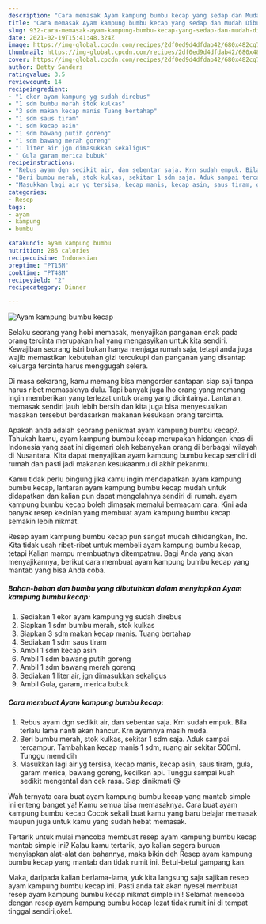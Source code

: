 ```yaml
---
description: "Cara memasak Ayam kampung bumbu kecap yang sedap dan Mudah Dibuat"
title: "Cara memasak Ayam kampung bumbu kecap yang sedap dan Mudah Dibuat"
slug: 932-cara-memasak-ayam-kampung-bumbu-kecap-yang-sedap-dan-mudah-dibuat
date: 2021-02-19T15:41:48.324Z
image: https://img-global.cpcdn.com/recipes/2df0ed9d4dfdab42/680x482cq70/ayam-kampung-bumbu-kecap-foto-resep-utama.jpg
thumbnail: https://img-global.cpcdn.com/recipes/2df0ed9d4dfdab42/680x482cq70/ayam-kampung-bumbu-kecap-foto-resep-utama.jpg
cover: https://img-global.cpcdn.com/recipes/2df0ed9d4dfdab42/680x482cq70/ayam-kampung-bumbu-kecap-foto-resep-utama.jpg
author: Betty Sanders
ratingvalue: 3.5
reviewcount: 14
recipeingredient:
- "1 ekor ayam kampung yg sudah direbus"
- "1 sdm bumbu merah stok kulkas"
- "3 sdm makan kecap manis Tuang bertahap"
- "1 sdm saus tiram"
- "1 sdm kecap asin"
- "1 sdm bawang putih goreng"
- "1 sdm bawang merah goreng"
- "1 liter air jgn dimasukkan sekaligus"
- " Gula garam merica bubuk"
recipeinstructions:
- "Rebus ayam dgn sedikit air, dan sebentar saja. Krn sudah empuk. Bila terlalu lama nanti akan hancur. Krn ayamnya masih muda."
- "Beri bumbu merah, stok kulkas, sekitar 1 sdm saja. Aduk sampai tercampur. Tambahkan kecap manis 1 sdm, ruang air sekitar 500ml. Tunggu mendidih"
- "Masukkan lagi air yg tersisa, kecap manis, kecap asin, saus tiram, gula, garam merica, bawang goreng, kecilkan api. Tunggu sampai kuah sedikit mengental dan cek rasa. Siap dinikmati 😘"
categories:
- Resep
tags:
- ayam
- kampung
- bumbu

katakunci: ayam kampung bumbu 
nutrition: 286 calories
recipecuisine: Indonesian
preptime: "PT15M"
cooktime: "PT48M"
recipeyield: "2"
recipecategory: Dinner

---
```



![Ayam kampung bumbu kecap](https://img-global.cpcdn.com/recipes/2df0ed9d4dfdab42/680x482cq70/ayam-kampung-bumbu-kecap-foto-resep-utama.jpg)

Selaku seorang yang hobi memasak, menyajikan panganan enak pada orang tercinta merupakan hal yang mengasyikan untuk kita sendiri. Kewajiban seorang istri bukan hanya menjaga rumah saja, tetapi anda juga wajib memastikan kebutuhan gizi tercukupi dan panganan yang disantap keluarga tercinta harus menggugah selera.

Di masa  sekarang, kamu memang bisa mengorder santapan siap saji tanpa harus ribet memasaknya dulu. Tapi banyak juga lho orang yang memang ingin memberikan yang terlezat untuk orang yang dicintainya. Lantaran, memasak sendiri jauh lebih bersih dan kita juga bisa menyesuaikan masakan tersebut berdasarkan makanan kesukaan orang tercinta. 



Apakah anda adalah seorang penikmat ayam kampung bumbu kecap?. Tahukah kamu, ayam kampung bumbu kecap merupakan hidangan khas di Indonesia yang saat ini digemari oleh kebanyakan orang di berbagai wilayah di Nusantara. Kita dapat menyajikan ayam kampung bumbu kecap sendiri di rumah dan pasti jadi makanan kesukaanmu di akhir pekanmu.

Kamu tidak perlu bingung jika kamu ingin mendapatkan ayam kampung bumbu kecap, lantaran ayam kampung bumbu kecap mudah untuk didapatkan dan kalian pun dapat mengolahnya sendiri di rumah. ayam kampung bumbu kecap boleh dimasak memalui bermacam cara. Kini ada banyak resep kekinian yang membuat ayam kampung bumbu kecap semakin lebih nikmat.

Resep ayam kampung bumbu kecap pun sangat mudah dihidangkan, lho. Kita tidak usah ribet-ribet untuk membeli ayam kampung bumbu kecap, tetapi Kalian mampu membuatnya ditempatmu. Bagi Anda yang akan menyajikannya, berikut cara membuat ayam kampung bumbu kecap yang mantab yang bisa Anda coba.

<!--inarticleads1-->

##### Bahan-bahan dan bumbu yang dibutuhkan dalam menyiapkan Ayam kampung bumbu kecap:

1. Sediakan 1 ekor ayam kampung yg sudah direbus
1. Siapkan 1 sdm bumbu merah, stok kulkas
1. Siapkan 3 sdm makan kecap manis. Tuang bertahap
1. Sediakan 1 sdm saus tiram
1. Ambil 1 sdm kecap asin
1. Ambil 1 sdm bawang putih goreng
1. Ambil 1 sdm bawang merah goreng
1. Sediakan 1 liter air, jgn dimasukkan sekaligus
1. Ambil  Gula, garam, merica bubuk




<!--inarticleads2-->

##### Cara membuat Ayam kampung bumbu kecap:

1. Rebus ayam dgn sedikit air, dan sebentar saja. Krn sudah empuk. Bila terlalu lama nanti akan hancur. Krn ayamnya masih muda.
1. Beri bumbu merah, stok kulkas, sekitar 1 sdm saja. Aduk sampai tercampur. Tambahkan kecap manis 1 sdm, ruang air sekitar 500ml. Tunggu mendidih
1. Masukkan lagi air yg tersisa, kecap manis, kecap asin, saus tiram, gula, garam merica, bawang goreng, kecilkan api. Tunggu sampai kuah sedikit mengental dan cek rasa. Siap dinikmati 😘




Wah ternyata cara buat ayam kampung bumbu kecap yang mantab simple ini enteng banget ya! Kamu semua bisa memasaknya. Cara buat ayam kampung bumbu kecap Cocok sekali buat kamu yang baru belajar memasak maupun juga untuk kamu yang sudah hebat memasak.

Tertarik untuk mulai mencoba membuat resep ayam kampung bumbu kecap mantab simple ini? Kalau kamu tertarik, ayo kalian segera buruan menyiapkan alat-alat dan bahannya, maka bikin deh Resep ayam kampung bumbu kecap yang mantab dan tidak rumit ini. Betul-betul gampang kan. 

Maka, daripada kalian berlama-lama, yuk kita langsung saja sajikan resep ayam kampung bumbu kecap ini. Pasti anda tak akan nyesel membuat resep ayam kampung bumbu kecap nikmat simple ini! Selamat mencoba dengan resep ayam kampung bumbu kecap lezat tidak rumit ini di tempat tinggal sendiri,oke!.

